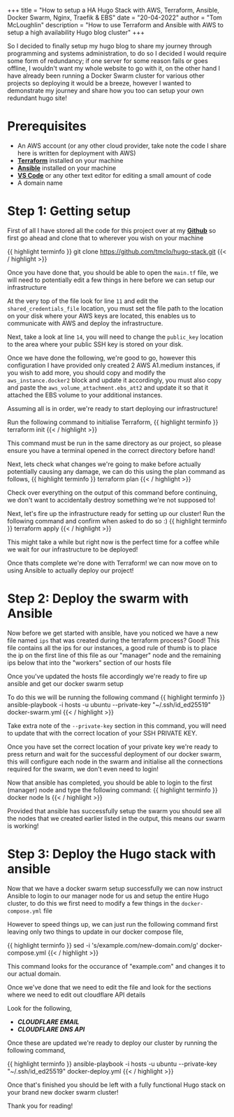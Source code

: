 +++
title = "How to setup a HA Hugo Stack with AWS, Terraform, Ansible, Docker Swarm, Nginx, Traefik & EBS"
date = "20-04-2022"
author = "Tom McLoughlin"
description = "How to use Terraform and Ansible with AWS to setup a high availability Hugo blog cluster"
+++

So I decided to finally setup my hugo blog to share my journey through programming and systems 
administration, to do so I decided I would require some form of redundancy;
if one server for some reason fails or goes offline, I wouldn't want my whole website to go with it, on 
the other hand I have already been running a Docker Swarm cluster for various other projects
so deploying it would be a breeze, however I wanted to demonstrate my journey and share how you too can 
setup your own redundant hugo site!

# Prerequisites

- An AWS account (or any other cloud provider, take note the code I share here is written for deployment 
with AWS)
- [**Terraform**](https://www.terraform.io) installed on your machine
- [**Ansible**](https://www.ansible.com) installed on your machine
- [**VS Code**](https://code.visualstudio.com) or any other text editor for editing a small amount of 
code
- A domain name

# Step 1: Getting setup

First of all I have stored all the code for this project over at my 
[**Github**](https://github.com/tmclo/hugo-stack) so first go ahead and clone that to wherever you wish 
on your machine

{{ highlight terminfo }}
git clone https://github.com/tmclo/hugo-stack.git
{{< / highlight >}}

Once you have done that, you should be able to open the `main.tf` file, we will need to potentially edit 
a few things in here before we can setup our infrastructure

At the very top of the file look for line `11` and edit the `shared_credentials_file` location, you must 
set the file path to the location on your disk where your AWS keys are located, this enables us to 
communicate with AWS and deploy the infrastructure.

Next, take a look at line `14`, you will need to change the `public_key` location to the area where your 
public SSH key is stored on your disk.

Once we have done the following, we're good to go, however this configuration I have provided only 
created 2 AWS A1.medium instances, if you wish to add more, you should copy and modify the 
`aws_instance.docker2` block and update it accordingly, you must also copy and paste the 
`aws_volume_attachment.ebs_att2` and update it so that it attached the EBS volume to your additional 
instances.

Assuming all is in order, we're ready to start deploying our infrastructure!

Run the following command to initialise Terraform,
{{ highlight terminfo }}
terraform init
{{< / highlight >}}

This command must be run in the same directory as our project, so please ensure you have a terminal 
opened in the correct directory before hand!

Next, lets check what changes we're going to make before actually potentially causing any damage, we can 
do this using the plan command as follows,
{{ highlight terminfo }}
terraform plan
{{< / highlight >}}

Check over everything on the output of this command before continuing, we don't want to accidentally 
destroy something we're not supposed to!

Next, let's fire up the infrastructure ready for setting up our cluster!
Run the following command and confirm when asked to do so :)
{{ highlight terminfo }}
terraform apply
{{< / highlight >}}

This might take a while but right now is the perfect time for a coffee while we wait for our 
infrastructure to be deployed!

Once thats complete we're done with Terraform! we can now move on to using Ansible to actually deploy 
our project!

# Step 2: Deploy the swarm with Ansible

Now before we get started with ansible, have you noticed we have a new file named `ips` that was created 
during the terraform process?
Good! This file contains all the ips for our instances, a good rule of thumb is to place the ip on the 
first line of this file as our "manager" node and the remaining ips below that into the "workers" 
section of our hosts file

Once you've updated the hosts file accordingly we're ready to fire up ansible and get our docker swarm 
setup

To do this we will be running the following command
{{ highlight terminfo }}
ansible-playbook -i hosts -u ubuntu --private-key "~/.ssh/id_ed25519" docker-swarm.yml
{{< / highlight >}}

Take extra note of the `--private-key` section in this command, you will need to update that with the 
correct location of your SSH PRIVATE KEY.

Once you have set the correct location of your private key we're ready to press return and wait for the 
successful deployment of our docker swarm, this will configure each node in the swarm and initialise all 
the connections required for the swarm, we don't even need to login!

Now that ansible has completed, you should be able to login to the first (manager) node and type the 
following command:
{{ highlight terminfo }}
docker node ls
{{< / highlight >}}

Provided that ansible has successfully setup the swarm you should see all the nodes that we created 
earlier listed in the output, this means our swarm is working!

# Step 3: Deploy the Hugo stack with ansible

Now that we have a docker swarm setup successfully we can now instruct Ansible to login to our manager 
node for us and setup the entire Hugo cluster, to do this we first need to modify a few things in the 
`docker-compose.yml` file

However to speed things up, we can just run the following command first leaving only two things to 
update in our docker compose file,

{{ highlight terminfo }}
sed -i 's/example.com/new-domain.com/g' docker-compose.yml
{{< / highlight >}}

This command looks for the occurance of "example.com" and changes it to our actual domain.

Once we've done that we need to edit the file and look for the sections where we need to edit out 
cloudflare API details

Look for the following,

- ***CLOUDFLARE EMAIL***
- ***CLOUDFLARE DNS API***

Once these are updated we're ready to deploy our cluster by running the following command,

{{ highlight terminfo }}
ansible-playbook -i hosts -u ubuntu --private-key "~/.ssh/id_ed25519" docker-deploy.yml
{{< / highlight >}}

Once that's finished you should be left with a fully functional Hugo stack on your brand new docker 
swarm cluster!

Thank you for reading!

